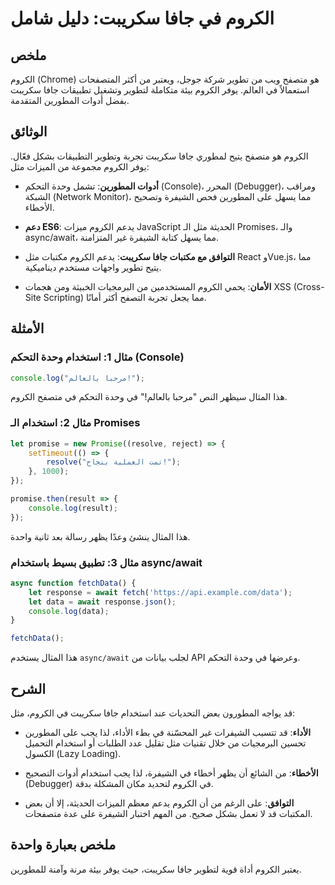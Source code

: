 <!--
Meta Description: # الكروم في جافا سكريبت: دليل شامل ## ملخص الكروم (Chrome) هو متصفح ويب من تطوير شركة جوجل، ويعتبر من أكثر المتصفحات استعمالاً في العالم. يوفر الكروم ...
Meta Keywords: الكروم, جافا, سكريبت, مثل, console
-->

# الكروم في جافا سكريبت: دليل شامل

## ملخص
الكروم (Chrome) هو متصفح ويب من تطوير شركة جوجل، ويعتبر من أكثر المتصفحات استعمالاً في العالم. يوفر الكروم بيئة متكاملة لتطوير وتشغيل تطبيقات جافا سكريبت بفضل أدوات المطورين المتقدمة.

## الوثائق
الكروم هو متصفح يتيح لمطوري جافا سكريبت تجربة وتطوير التطبيقات بشكل فعّال. يوفر الكروم مجموعة من الميزات مثل:

- **أدوات المطورين**: تشمل وحدة التحكم (Console)، المحرر (Debugger)، ومراقب الشبكة (Network Monitor)، مما يسهل على المطورين فحص الشيفرة وتصحيح الأخطاء.
  
- **دعم ES6**: يدعم الكروم ميزات JavaScript الحديثة مثل الـ Promises، والـ async/await، مما يسهل كتابة الشيفرة غير المتزامنة.

- **التوافق مع مكتبات جافا سكريبت**: يدعم الكروم مكتبات مثل React وVue.js، مما يتيح تطوير واجهات مستخدم ديناميكية.

- **الأمان**: يحمي الكروم المستخدمين من البرمجيات الخبيثة ومن هجمات XSS (Cross-Site Scripting) مما يجعل تجربة التصفح أكثر أمانًا.

## الأمثلة
### مثال 1: استخدام وحدة التحكم (Console)
```javascript
console.log("مرحبا بالعالم!");
```
هذا المثال سيظهر النص "مرحبا بالعالم!" في وحدة التحكم في متصفح الكروم.

### مثال 2: استخدام الـ Promises
```javascript
let promise = new Promise((resolve, reject) => {
    setTimeout(() => {
        resolve("تمت العملية بنجاح!");
    }, 1000);
});

promise.then(result => {
    console.log(result);
});
```
هذا المثال ينشئ وعدًا يظهر رسالة بعد ثانية واحدة.

### مثال 3: تطبيق بسيط باستخدام async/await
```javascript
async function fetchData() {
    let response = await fetch('https://api.example.com/data');
    let data = await response.json();
    console.log(data);
}

fetchData();
```
هذا المثال يستخدم `async/await` لجلب بيانات من API وعرضها في وحدة التحكم.

## الشرح
قد يواجه المطورون بعض التحديات عند استخدام جافا سكريبت في الكروم، مثل:

- **الأداء**: قد تتسبب الشيفرات غير المحسّنة في بطء الأداء، لذا يجب على المطورين تحسين البرمجيات من خلال تقنيات مثل تقليل عدد الطلبات أو استخدام التحميل الكسول (Lazy Loading).

- **الأخطاء**: من الشائع أن يظهر أخطاء في الشيفرة، لذا يجب استخدام أدوات التصحيح (Debugger) في الكروم لتحديد مكان المشكلة بدقة.

- **التوافق**: على الرغم من أن الكروم يدعم معظم الميزات الحديثة، إلا أن بعض المكتبات قد لا تعمل بشكل صحيح. من المهم اختبار الشيفرة على عدة متصفحات.

## ملخص بعبارة واحدة
يعتبر الكروم أداة قوية لتطوير جافا سكريبت، حيث يوفر بيئة مرنة وآمنة للمطورين.